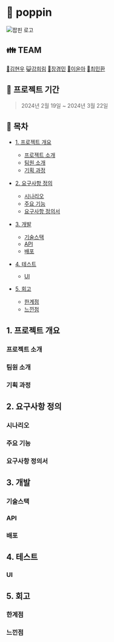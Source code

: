 # :pushpin: poppin
![팝핀 로고](https://github.com/limmyou/poppin/assets/145823967/3b759ff6-3757-4474-a767-b29cb5459d8b)

:family: **TEAM**
---
[:crown:김현우](https://github.com/kim-edwin)
[:smiley_cat:강희림](https://github.com/limmyou) 
[:hatching_chick:장경민](https://github.com/wkdrudals)
[:rabbit:이윤아](https://github.com/Hwannni)
[:pizza:최민환](https://github.com/wkdrudals)

**:calendar: 프로젝트 기간**
---
> 2024년 2월 19일 ~ 2024년 3월 22일

**:page_facing_up: 목차**
---

- [1. 프로젝트 개요](#1.-프로젝트-개요)
  - [프로젝트 소개](#프로젝트-소개)
  - [팀원 소개](#팀원-소개)
  - [기획 과정](#기획-과정)
 
- [2. 요구사항 정의](#2.-요구사항-정의)
  - [시나리오](#시나리오)
  - [주요 기능](#주요-기능)
  - [요구사항 정의서](#요구사항-정의서)
    
- [3. 개발](#3.-개발)
  - [기술스택](#기술스택)
  - [API](#api)
  - [배포](#배포)

- [4. 테스트](#4.-테스트)
  - [UI](#ui)

- [5. 회고](#5.-회고)
  - [한계점](#한계점)
  - [느낀점](#느낀점)

## 1. 프로젝트 개요
  ### 프로젝트 소개
  ### 팀원 소개
  ### 기획 과정
## 2. 요구사항 정의
  ### 시나리오
  ### 주요 기능
  ### 요구사항 정의서
## 3. 개발
  ### 기술스택
  ### API
  ### 배포
## 4. 테스트
  ### UI
## 5. 회고
 ### 한계점
 ### 느낀점
